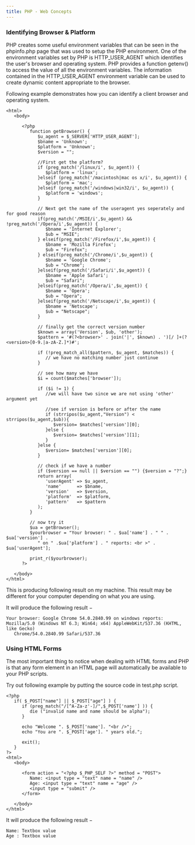 ```yaml
---
title: PHP - Web Concepts
---
```


### Identifying Browser & Platform

PHP creates some useful environment variables that can be seen in the phpinfo.php page that was used to setup the PHP environment.
One of the environment variables set by PHP is HTTP_USER_AGENT which identifies the user's browser and operating system.
PHP provides a function getenv() to access the value of all the environment variables. The information contained in the HTTP_USER_AGENT environment variable can be used to create dynamic content appropriate to the browser.

Following example demonstrates how you can identify a client browser and operating system.

```
<html>
   <body>
   
      <?php
         function getBrowser() { 
            $u_agent = $_SERVER['HTTP_USER_AGENT']; 
            $bname = 'Unknown';
            $platform = 'Unknown';
            $version = "";
            
            //First get the platform?
            if (preg_match('/linux/i', $u_agent)) {
               $platform = 'linux';
            }elseif (preg_match('/macintosh|mac os x/i', $u_agent)) {
               $platform = 'mac';
            }elseif (preg_match('/windows|win32/i', $u_agent)) {
               $platform = 'windows';
            }
            
            // Next get the name of the useragent yes seperately and for good reason
            if(preg_match('/MSIE/i',$u_agent) && !preg_match('/Opera/i',$u_agent)) {
               $bname = 'Internet Explorer';
               $ub = "MSIE";
            } elseif(preg_match('/Firefox/i',$u_agent)) {
               $bname = 'Mozilla Firefox';
               $ub = "Firefox";
            } elseif(preg_match('/Chrome/i',$u_agent)) {
               $bname = 'Google Chrome';
               $ub = "Chrome";
            }elseif(preg_match('/Safari/i',$u_agent)) {
               $bname = 'Apple Safari';
               $ub = "Safari";
            }elseif(preg_match('/Opera/i',$u_agent)) {
               $bname = 'Opera';
               $ub = "Opera";
            }elseif(preg_match('/Netscape/i',$u_agent)) {
               $bname = 'Netscape';
               $ub = "Netscape";
            }
            
            // finally get the correct version number
            $known = array('Version', $ub, 'other');
            $pattern = '#(?<browser>' . join('|', $known) . ')[/ ]+(?<version>[0-9.|a-zA-Z.]*)#';
            
            if (!preg_match_all($pattern, $u_agent, $matches)) {
               // we have no matching number just continue
            }
            
            // see how many we have
            $i = count($matches['browser']);
            
            if ($i != 1) {
               //we will have two since we are not using 'other' argument yet
               
               //see if version is before or after the name
               if (strripos($u_agent,"Version") < strripos($u_agent,$ub)){
                  $version= $matches['version'][0];
               }else {
                  $version= $matches['version'][1];
               }
            }else {
               $version= $matches['version'][0];
            }
            
            // check if we have a number
            if ($version == null || $version == "") {$version = "?";}
            return array(
               'userAgent' => $u_agent,
               'name'      => $bname,
               'version'   => $version,
               'platform'  => $platform,
               'pattern'   => $pattern
            );
         }
         
         // now try it
         $ua = getBrowser();
         $yourbrowser = "Your browser: " . $ua['name'] . " " . $ua['version'] .
            " on " .$ua['platform'] . " reports: <br >" . $ua['userAgent'];
         
         print_r($yourbrowser);
      ?>
   
   </body>
</html>
```

This is producing following result on my machine. This result may be different for your computer depending on what you are using.

It will produce the following result −

```
Your browser: Google Chrome 54.0.2840.99 on windows reports: 
Mozilla/5.0 (Windows NT 6.3; Win64; x64) AppleWebKit/537.36 (KHTML, like Gecko) 
   Chrome/54.0.2840.99 Safari/537.36
```

### Using HTML Forms

The most important thing to notice when dealing with HTML forms and PHP is that any form element in an HTML page will automatically be available to your PHP scripts.

Try out following example by putting the source code in test.php script.

```
<?php
   if( $_POST["name"] || $_POST["age"] ) {
      if (preg_match("/[^A-Za-z'-]/",$_POST['name'] )) {
         die ("invalid name and name should be alpha");
      }
      
      echo "Welcome ". $_POST['name']. "<br />";
      echo "You are ". $_POST['age']. " years old.";
      
      exit();
   }
?>
<html>
   <body>
   
      <form action = "<?php $_PHP_SELF ?>" method = "POST">
         Name: <input type = "text" name = "name" />
         Age: <input type = "text" name = "age" />
         <input type = "submit" />
      </form>
      
   </body>
</html>
```

It will produce the following result −

```
Name: Textbox value
Age : Textbox value
```


